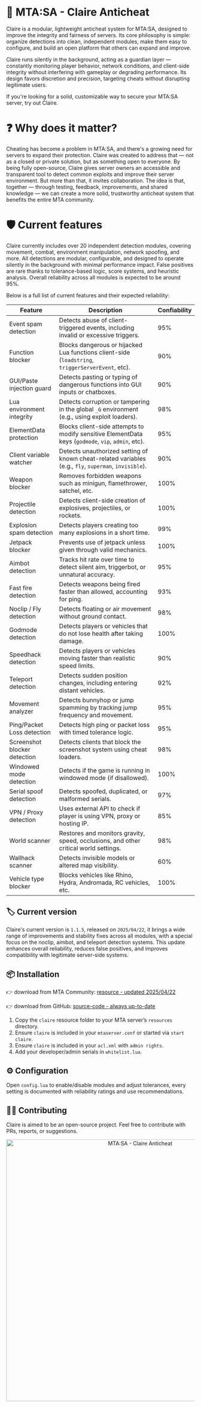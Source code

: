 
# **🔰 MTA:SA - Claire Anticheat**

Claire is a modular, lightweight anticheat system for MTA:SA, designed to improve the integrity and fairness of servers. Its core philosophy is simple: organize detections into clean, independent modules, make them easy to configure, and build an open platform that others can expand and improve.

Claire runs silently in the background, acting as a guardian layer — constantly monitoring player behavior, network conditions, and client-side integrity without interfering with gameplay or degrading performance. Its design favors discretion and precision, targeting cheats without disrupting legitimate users.

If you're looking for a solid, customizable way to secure your MTA:SA server, try out Claire.

# **❓ Why does it matter?**

Cheating has become a problem in MTA:SA, and there's a growing need for servers to expand their protection. Claire was created to address that — not as a closed or private solution, but as something open to everyone. By being fully open-source, Claire gives server owners an accessible and transparent tool to detect common exploits and improve their server environment. But more than that, it invites collaboration. The idea is that, together — through testing, feedback, improvements, and shared knowledge — we can create a more solid, trustworthy anticheat system that benefits the entire MTA community.

# **🛡️ Current features**

Claire currently includes over 20 independent detection modules, covering movement, combat, environment manipulation, network spoofing, and more. All detections are modular, configurable, and designed to operate silently in the background with minimal performance impact. False positives are rare thanks to tolerance-based logic, score systems, and heuristic analysis. Overall reliability across all modules is expected to be around 95%.

Below is a full list of current features and their expected reliability:

| Feature                      | Description                                                                                             | Confiability |
|-----------------------------|---------------------------------------------------------------------------------------------------------|--------------|
| Event spam detection         | Detects abuse of client-triggered events, including invalid or excessive triggers.                     | 95%          |
| Function blocker             | Blocks dangerous or hijacked Lua functions client-side (`loadstring`, `triggerServerEvent`, etc).       | 90%          |
| GUI/Paste injection guard    | Detects pasting or typing of dangerous functions into GUI inputs or chatboxes.                         | 90%          |
| Lua environment integrity    | Detects corruption or tampering in the global `_G` environment (e.g., using exploit loaders).           | 98%          |
| ElementData protection       | Blocks client-side attempts to modify sensitive ElementData keys (`godmode`, `vip`, `admin`, etc).      | 95%          |
| Client variable watcher      | Detects unauthorized setting of known cheat-related variables (e.g., `fly`, `superman`, `invisible`).   | 90%          |
| Weapon blocker               | Removes forbidden weapons such as minigun, flamethrower, satchel, etc.                                  | 100%         |
| Projectile detection         | Detects client-side creation of explosives, projectiles, or rockets.                                   | 100%         |
| Explosion spam detection     | Detects players creating too many explosions in a short time.                                          | 99%          |
| Jetpack blocker              | Prevents use of jetpack unless given through valid mechanics.                                          | 100%         |
| Aimbot detection             | Tracks hit rate over time to detect silent aim, triggerbot, or unnatural accuracy.                     | 95%          |
| Fast fire detection          | Detects weapons being fired faster than allowed, accounting for ping.                                 | 93%          |
| Noclip / Fly detection       | Detects floating or air movement without ground contact.                                               | 98%          |
| Godmode detection            | Detects players or vehicles that do not lose health after taking damage.                              | 100%         |
| Speedhack detection          | Detects players or vehicles moving faster than realistic speed limits.                                | 90%          |
| Teleport detection           | Detects sudden position changes, including entering distant vehicles.                                | 92%          |
| Movement analyzer            | Detects bunnyhop or jump spamming by tracking jump frequency and movement.                            | 95%          |
| Ping/Packet Loss detection   | Detects high ping or packet loss with timed tolerance logic.                                           | 95%          |
| Screenshot blocker detection | Detects clients that block the screenshot system using cheat loaders.                                 | 98%          |
| Windowed mode detection      | Detects if the game is running in windowed mode (if disallowed).                                      | 100%         |
| Serial spoof detection       | Detects spoofed, duplicated, or malformed serials.                                                    | 97%          |
| VPN / Proxy detection        | Uses external API to check if player is using VPN, proxy or hosting IP.                               | 85%          |
| World scanner                | Restores and monitors gravity, speed, occlusions, and other critical world settings.                   | 98%          |
| Wallhack scanner             | Detects invisible models or altered map visibility.                                                   | 60%          |
| Vehicle type blocker         | Blocks vehicles like Rhino, Hydra, Andromada, RC vehicles, etc.                                       | 100%         |

## **🏷️ Current version**

Claire's current version is `1.1.5`, released on `2025/04/22`, it brings a wide range of improvements and stability fixes across all modules, with a special focus on the noclip, aimbot, and teleport detection systems. This update enhances overall reliability, reduces false positives, and improves compatibility with legitimate server-side systems.

## **📦 Installation**

👉 download from MTA Community: [resource - updated 2025/04/22](https://community.multitheftauto.com/index.php?p=resources&s=details&id=18996)

👉 download from GitHub: [source-code - always up-to-date](https://github.com/erknneto/mtasa-claire-anticheat/archive/refs/heads/main.zip)

1. Copy the `claire` resource folder to your MTA server’s `resources` directory.
2. Ensure `claire` is included in your `mtaserver.conf` or started via `start claire`.
3. Ensure `claire` is included in your `acl.xml` with `admin rights`.
4. Add your developer/admin serials in `whitelist.lua`.

## **⚙️ Configuration**

Open `config.lua` to enable/disable modules and adjust tolerances, every setting is documented with reliability ratings and use recommendations.

## **👨‍💻 Contributing**

Claire is aimed to be an open-source project. Feel free to contribute with PRs, reports, or suggestions.

<p align="center">
  <img src="https://i.imgur.com/Q5ixtO8.png" alt="MTA:SA - Claire Anticheat" width="700">
</p>
